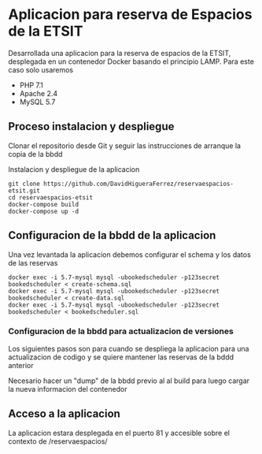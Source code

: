 # Aplicacion para reserva de Espacios de la ETSIT

Desarrollada una aplicacion para la reserva de espacios de la ETSIT, desplegada en un contenedor Docker basando el principio LAMP. Para este caso solo usaremos

* PHP 7.1
* Apache 2.4
* MySQL 5.7

## Proceso instalacion y despliegue

Clonar el repositorio desde Git y seguir las instrucciones de arranque la copia de la bbdd

Instalacion y despliegue de la aplicacion 
```shell
git clone https://github.com/DavidHigueraFerrez/reservaespacios-etsit.git
cd reservaespacios-etsit
docker-compose build
docker-compose up -d
```
## Configuracion de la bbdd de la aplicacion

Una vez levantada la aplicacion debemos configurar el schema y los datos de las reservas
```
docker exec -i 5.7-mysql mysql -ubookedscheduler -p123secret bookedscheduler < create-schema.sql 
docker exec -i 5.7-mysql mysql -ubookedscheduler -p123secret bookedscheduler < create-data.sql 
docker exec -i 5.7-mysql mysql -ubookedscheduler -p123secret bookedscheduler < bookedscheduler.sql 
```
### Configuracion de la bbdd para actualizacion de versiones

Los siguientes pasos son para cuando se despliega la aplicacion para una actualizacion de codigo y se quiere mantener las reservas de la bddd anterior

Necesario hacer un "dump" de la bbdd previo al al build para luego cargar la nueva informacion del contenedor

## Acceso a la aplicacion
La aplicacion estara desplegada en el puerto 81 y accesible sobre el contexto de /reservaespacios/
